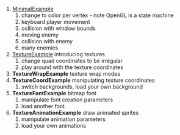 1. [MinimalExample](MinimalExample)
    1. change to color per vertex - note OpenGL is a state machine
    1. keyboard player movement
    1. collision with window bounds
    1. moving enemy
    1. collision with enemy
    1. many enemies
1. [TextureExample](TextureExample) introducing textures
    1. change quad coordinates to be irregular
    1. play around with the texture coordinates
1. **TextureWrapExample** texture wrap modes
1. **TextureCoordExample** manipulating texture coordinates
    1. switch backgrounds, load your own background
1. **TextureFontExample** bitmap font
    1. manipulate font creation parameters
    1. load another font
1. **TextureAnimationExample** draw animated sprites
    1. manipulate animation parameters
    1. load your own animations
